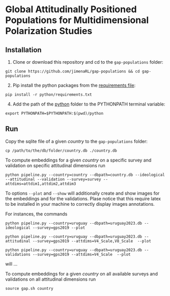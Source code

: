 # Global Attitudinally Positioned Populations for Multidimensional Polarization Studies

## Installation

1. Clone or download this repository and cd to the `gap-populations` folder:
```
git clone https://github.com/jimenaRL/gap-populations && cd gap-populations
```
2. Pip install the python packages from  the [requirements file](https://github.com/jimenaRL/gap-populations/tree/main/python/requirements.txt):
```
pip install -r python/requirements.txt
```
4. Add the path of the [python](https://github.com/jimenaRL/gap-populations/tree/main/python) folder to the PYTHONPATH terminal variable:
```
export PYTHONPATH=$PYTHONPATH:$(pwd)/python
```

## Run

Copy the sqlite file of a given *country* to the `gap-populations` folder:

```
cp /path/to/the/db/folder/country.db ./country.db
```

To compute embeddings for a given *country* on a specific survey and validation on specific attitudinal dimensions run

```
python pipeline.py --country=country --dbpath=country.db --ideological --attitudinal --validation --survey=survey --attdims=attdim1,attdim2,attdim3 
```

To options `--plot` and `--show` will additionally create and show images for the embeddings and for the validations. Plase notice that this require latex to be installed in your machine to correctly display images annotations.

For instances, the commands

```
python pipeline.py --country=uruguay --dbpath=uruguay2023.db --ideological --survey=gps2019 --plot
```

```
python pipeline.py --country=uruguay --dbpath=uruguay2023.db --attitudinal --survey=gps2019 --attdims=V4_Scale,V8_Scale  --plot
```
```
python pipeline.py --country=uruguay --dbpath=uruguay2023.db --validations --survey=gps2019 --attdims=V4_Scale  --plot
```

will ...

To compute embeddings for a given *country* on all available surveys and validations on all attitudinal dimensions run

```
source gap.sh country
```
